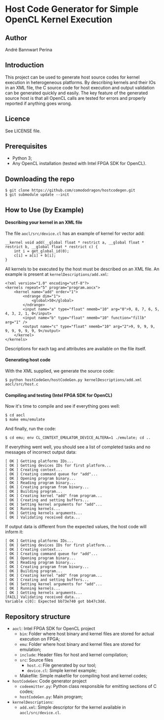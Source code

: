 # Host Code Generator for Simple OpenCL Kernel Execution

## Author

André Bannwart Perina

## Introduction

This project can be used to generate host source codes for kernel execution in heterogeneous platforms. By describing kernels and their IOs in an XML file, the C source code for host execution and output validation can be generated quickly and easily. The key feature of the generated source host is that all OpenCL calls are tested for errors and properly reported if anything goes wrong.

## Licence

See LICENSE file.

## Prerequisites

* Python 3;
* Any OpenCL installation (tested with Intel FPGA SDK for OpenCL).

## Downloading the repo

```
$ git clone https://github.com/comododragon/hostcodegen.git
$ git submodule update --init
```

## How to Use (by Example)

#### Describing your kernel in an XML file

The file ```aocl/src/device.cl``` has an example of kernel for vector add:

```
__kernel void add(__global float * restrict a, __global float * restrict b, __global float * restrict c) {
	int i = get_global_id(0);
	c[i] = a[i] + b[i];
}
```

All kernels to be executed by the host must be described on an XML file. An example is present at ```kernelDescriptions/add.xml```:

```
<?xml version="1.0" encoding="utf-8"?>
<kernels repeat="5" program="program.aocx">
	<kernel name="add" order="1">
		<ndrange dim="1">
			<global>50</global>
		</ndrange>
		<input name="a" type="float" nmemb="10" arg="0">9, 8, 7, 6, 5, 4, 3, 2, 1, 0</input>
		<input name="b" type="float" nmemb="10" function="fillb" arg="1" />
		<output name="c" type="float" nmemb="10" arg="2">9, 9, 9, 9, 9, 9, 9, 9, 9, 9</output>
	</kernel>
</kernels>
```

Descriptions for each tag and attributes are available on the file itself.

#### Generating host code

With the XML supplied, we generate the source code:

```
$ python hostCodeGen/hostCodeGen.py kernelDescriptions/add.xml aocl/src/host.c
```

#### Compiling and testing (Intel FPGA SDK for OpenCL)

Now it's time to compile and see if everything goes well:

```
$ cd aocl
$ make emu/emulate
```

And finally, run the code:

```
$ cd emu; env CL_CONTEXT_EMULATOR_DEVICE_ALTERA=1 ./emulate; cd ..
```

If everything went well, you should see a list of completed tasks and no messages of incorrect output data:

```
[ OK ] Getting platforms IDs...
[ OK ] Getting devices IDs for first platform...
[ OK ] Creating context...
[ OK ] Creating command queue for "add"...
[ OK ] Opening program binary...
[ OK ] Reading program binary...
[ OK ] Creating program from binary...
[ OK ] Building program...
[ OK ] Creating kernel "add" from program...
[ OK ] Creating and setting buffers...
[ OK ] Setting kernel arguments for "add"...
[ OK ] Running kernels...
[ OK ] Getting kernels arguments...
[ OK ] Validating received data...
```

If output data is different from the expected values, the host code will inform it:

```
[ OK ] Getting platforms IDs...
[ OK ] Getting devices IDs for first platform...
[ OK ] Creating context...
[ OK ] Creating command queue for "add"...
[ OK ] Opening program binary...
[ OK ] Reading program binary...
[ OK ] Creating program from binary...
[ OK ] Building program...
[ OK ] Creating kernel "add" from program...
[ OK ] Creating and setting buffers...
[ OK ] Setting kernel arguments for "add"...
[ OK ] Running kernels...
[ OK ] Getting kernels arguments...
[FAIL] Validating received data...
Variable c[0]: Expected bb73e740 got bb47c3dd.
```

## Repository structure

* ```aocl```: Intel FPGA SDK for OpenCL project
	* ```bin```: Folder where host binary and kernel files are stored for actual execution on FPGA;
	* ```emu```: Folder where host binary and kernel files are stored for emulation;
	* ```include```: Header files for host and kernel compilation;
	* ```src```: Source files
		* ```host.c```: File generated by our tool;
		* ```device.cl```: Simple kernel example;
	* Makefile: Simple makefile for compiling host and kernel codes;
* ```hostCodeGen```: Code generator project
	* ```codeemitter.py```: Python class responsible for emitting sections of C codes;
	* ```hostCodeGen.py```: Main program;
* ```kernelDescriptions```:
	* ```add.xml```: Simple descriptor for the kernel available in ```aocl/src/device.cl```.

